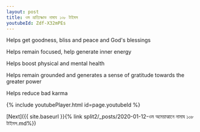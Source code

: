 ```yaml
---
layout: post
title: ওম ভ্রাত্যিষ্ণাভ নামায ১০৮ টাইমস
youtubeId: Zdf-X32mPEs
---
```

 
 
Helps get goodness, bliss and peace and God's blessings
 
Helps remain focused, help generate inner energy 
 
Helps boost physical and mental health 
 
Helps remain grounded and generates a sense of gratitude towards the greater power 
 
Helps reduce bad karma
 
 
 
 


{% include youtubePlayer.html id=page.youtubeId %}
 
[Next]({{ site.baseurl }}{% link  split2/_posts/2020-01-12-ওম অমেয়াত্মানে নামায ১০৮ টাইমস.md%})
 
